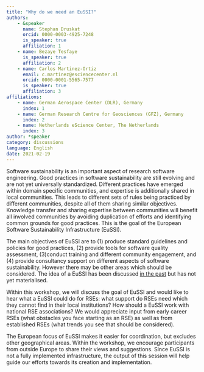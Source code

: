 ```yaml
---
title: "Why do we need an EuSSI?"
authors:
    - &speaker
      name: Stephan Druskat
      orcid: 0000-0003-4925-7248
      is_speaker: true
      affiliation: 1
    - name: Bezaye Tesfaye
      is_speaker: true
      affiliation: 2
    - name: Carlos Martinez-Ortiz
      email: c.martinez@esciencecenter.nl
      orcid: 0000-0001-5565-7577
      is_speaker: true
      affiliation: 3
affiliations:
    - name: German Aerospace Center (DLR), Germany
      index: 1
    - name: German Research Centre for Geosciences (GFZ), Germany
      index: 2
    - name: Netherlands eScience Center, The Netherlands
      index: 3
author: *speaker
category: discussions
language: English
date: 2021-02-19
---
```

Software sustainability is an important aspect of research software engineering. Good practices in software sustainability are still evolving and are not yet universally standardized. Different practices have emerged within domain specific communities, and expertise is additionally shared in local communities. This leads to different sets of rules being practiced by different communities, despite all of them sharing similar objectives. Knowledge transfer and sharing expertise between communities will benefit all involved communities by avoiding duplication of efforts and identifying common grounds for good practices. This is the goal of the European Software Sustainability Infrastructure (EuSSI).

The main objectives of EuSSI are to (1) produce standard guidelines and policies for good practices, (2) provide tools for software quality assessment,  (3)conduct training and different community engagement, and (4) provide consultancy support on different aspects of software sustainability. However there may be other areas which should be considered. The idea of a EuSSI has been discussed [in the past][1] but has not yet materialised.

Within this workshop, we will discuss the goal of EuSSI and would like to hear what a EuSSI could do for RSEs: what support do RSEs need which they cannot find in their local institutions? How should a EuSSI work with national RSE associations? We would appreciate input from early career RSEs (what obstacles you face starting as an RSE) as well as from established RSEs (what trends you see that should be considered).

The European focus of EuSSI makes it easier for coordination, but excludes other geographical areas. Within the workshop, we encourage participants from outside Europe to share their views and suggestions. Since EuSSI is not a fully implemented infrastructure, the output of this session will help guide our efforts towards its creation and implementation.

  [1]: https://doi.org/10.5281/zenodo.3922154
